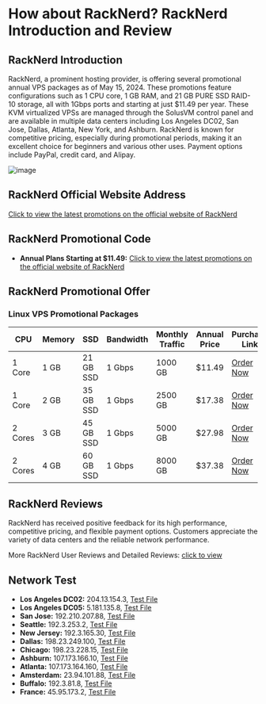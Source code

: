 # How about RackNerd? RackNerd Introduction and Review

## RackNerd Introduction
RackNerd, a prominent hosting provider, is offering several promotional annual VPS packages as of May 15, 2024. These promotions feature configurations such as 1 CPU core, 1 GB RAM, and 21 GB PURE SSD RAID-10 storage, all with 1Gbps ports and starting at just $11.49 per year. These KVM virtualized VPSs are managed through the SolusVM control panel and are available in multiple data centers including Los Angeles DC02, San Jose, Dallas, Atlanta, New York, and Ashburn. RackNerd is known for competitive pricing, especially during promotional periods, making it an excellent choice for beginners and various other uses. Payment options include PayPal, credit card, and Alipay.

![image](https://github.com/elmerewart78/RackNerd/assets/169896672/643d3acc-b5aa-40eb-bd35-09fb3ec2332d)

## RackNerd Official Website Address
[Click to view the latest promotions on the official website of RackNerd](https://my.racknerd.com/aff.php?aff=11397)

## RackNerd Promotional Code
- **Annual Plans Starting at $11.49:** [Click to view the latest promotions on the official website of RackNerd](https://my.racknerd.com/aff.php?aff=11397)

## RackNerd Promotional Offer

### Linux VPS Promotional Packages
| **CPU** | **Memory** | **SSD**       | **Bandwidth** | **Monthly Traffic** | **Annual Price** | **Purchase Link**                                                                                                                                                                                                 |
|---------|-------------|---------------|----------------|----------------------|-------------------|--------------------------------------------------------------------------------------------------------------------------------------------------------------------------------------------------------------------|
| 1 Core  | 1 GB        | 21 GB SSD     | 1 Gbps         | 1000 GB              | $11.49            | [Order Now](https://my.racknerd.com/aff.php?aff=11397&pid=826)                                                                                                                                             |
| 1 Core  | 2 GB        | 35 GB SSD     | 1 Gbps         | 2500 GB              | $17.38            | [Order Now](https://my.racknerd.com/aff.php?aff=11397&pid=827)                                                                                                                                             |
| 2 Cores | 3 GB        | 45 GB SSD     | 1 Gbps         | 5000 GB              | $27.98            | [Order Now](https://my.racknerd.com/aff.php?aff=11397&pid=828)                                                                                                                                             |
| 2 Cores | 4 GB        | 60 GB SSD     | 1 Gbps         | 8000 GB              | $37.38            | [Order Now](https://my.racknerd.com/aff.php?aff=11397&pid=829)                                                                                                                                             |

## RackNerd Reviews
RackNerd has received positive feedback for its high performance, competitive pricing, and flexible payment options. Customers appreciate the variety of data centers and the reliable network performance.

More RackNerd User Reviews and Detailed Reviews: [click to view](https://my.racknerd.com/aff.php?aff=11397)

## Network Test
- **Los Angeles DC02:** 204.13.154.3, [Test File](http://lg-lax02.racknerd.com/1000MB.test)
- **Los Angeles DC05:** 5.181.135.8, [Test File](http://lg-lax05.racknerd.com/1000MB.test)
- **San Jose:** 192.210.207.88, [Test File](http://lg-sj.racknerd.com/1000MB.test)
- **Seattle:** 192.3.253.2, [Test File](http://lg-sea.racknerd.com/1000MB.test)
- **New Jersey:** 192.3.165.30, [Test File](http://lg-nj.racknerd.com/1000MB.test)
- **Dallas:** 198.23.249.100, [Test File](http://lg-dal.racknerd.com/1000MB.test)
- **Chicago:** 198.23.228.15, [Test File](http://lg-chi.racknerd.com/1000MB.test)
- **Ashburn:** 107.173.166.10, [Test File](http://lg-ash.racknerd.com/1000MB.test)
- **Atlanta:** 107.173.164.160, [Test File](http://lg-atl.racknerd.com/1000MB.test)
- **Amsterdam:** 23.94.101.88, [Test File](http://lg-ams.racknerd.com/1000MB.test)
- **Buffalo:** 192.3.81.8, [Test File](http://lg-ny.racknerd.com/1000MB.test)
- **France:** 45.95.173.2, [Test File](http://lg-fr.racknerd.com/1000MB.test)
